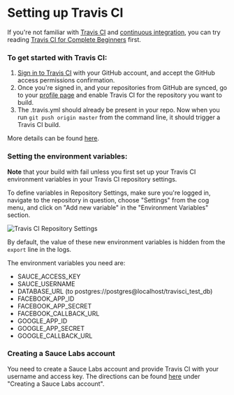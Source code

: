 # Setting up Travis CI

If you're not familiar with [Travis CI](https://travis-ci.org) and [continuous integration](https://en.wikipedia.org/wiki/Continuous_integration), you can try reading [Travis CI for Complete Beginners](http://docs.travis-ci.com/user/for-beginners/) first.

### To get started with Travis CI:

1. [Sign in to Travis CI](https://travis-ci.org/auth) with your GitHub account, and accept the GitHub access permissions confirmation.
2. Once you're signed in, and your repositories from GitHub are synced, go to your [profile page](https://travis-ci.org/profile) and enable Travis CI for the repository you want to build. 
3. The .travis.yml should already be present in your repo. Now when you run `git push origin master` from the command line, it should trigger a Travis CI build.

More details can be found [here](http://docs.travis-ci.com/user/getting-started/).

### Setting the environment variables:

**Note** that your build with fail unless you first set up your Travis CI environment variables in your Travis CI repository settings.

To define variables in Repository Settings, make sure you're logged in, navigate to the repository in question, choose "Settings" from the cog menu, and click on "Add new variable" in the "Environment Variables" section.

![Travis CI Repository Settings](http://docs.travis-ci.com/images/settings-env-vars.png)

By default, the value of these new environment variables is hidden from the `export` line in the logs.

The environment variables you need are:

* SAUCE_ACCESS_KEY
* SAUCE_USERNAME
* DATABASE_URL (to postgres://postgres@localhost/travisci_test_db)
* FACEBOOK_APP_ID
* FACEBOOK_APP_SECRET
* FACEBOOK_CALLBACK_URL
* GOOGLE_APP_ID
* GOOGLE_APP_SECRET
* GOOGLE_CALLBACK_URL

### Creating a Sauce Labs account

You need to create a Sauce Labs account and provide Travis CI with your username and access key. The directions can be found [here](/HOWTO-SELENIUM.md) under "Creating a Sauce Labs account".












